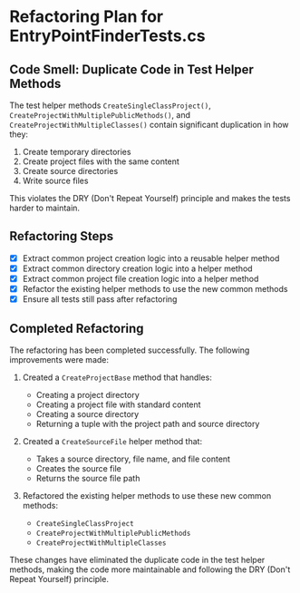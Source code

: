 # Refactoring Plan for EntryPointFinderTests.cs

## Code Smell: Duplicate Code in Test Helper Methods

The test helper methods `CreateSingleClassProject()`, `CreateProjectWithMultiplePublicMethods()`, and `CreateProjectWithMultipleClasses()` contain significant duplication in how they:
1. Create temporary directories
2. Create project files with the same content
3. Create source directories
4. Write source files

This violates the DRY (Don't Repeat Yourself) principle and makes the tests harder to maintain.

## Refactoring Steps

- [x] Extract common project creation logic into a reusable helper method
- [x] Extract common directory creation logic into a helper method
- [x] Extract common project file creation logic into a helper method
- [x] Refactor the existing helper methods to use the new common methods
- [x] Ensure all tests still pass after refactoring

## Completed Refactoring

The refactoring has been completed successfully. The following improvements were made:

1. Created a `CreateProjectBase` method that handles:
   - Creating a project directory
   - Creating a project file with standard content
   - Creating a source directory
   - Returning a tuple with the project path and source directory

2. Created a `CreateSourceFile` helper method that:
   - Takes a source directory, file name, and file content
   - Creates the source file
   - Returns the source file path

3. Refactored the existing helper methods to use these new common methods:
   - `CreateSingleClassProject`
   - `CreateProjectWithMultiplePublicMethods`
   - `CreateProjectWithMultipleClasses`

These changes have eliminated the duplicate code in the test helper methods, making the code more maintainable and following the DRY (Don't Repeat Yourself) principle.

